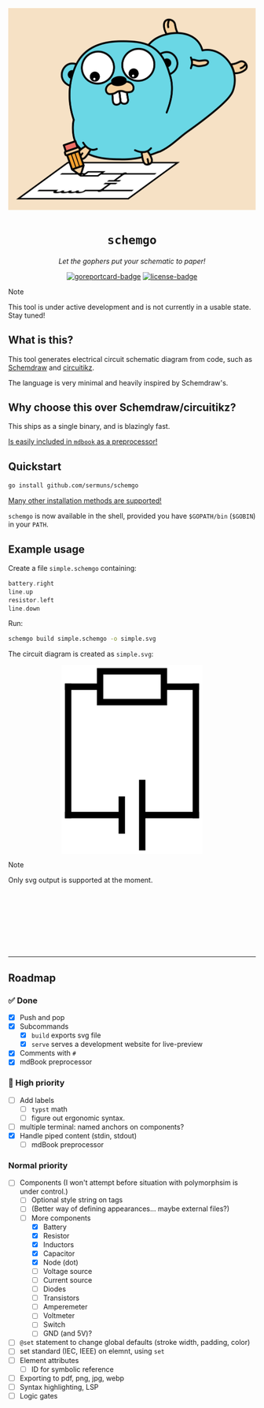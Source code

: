 <div align="center">
<img src="media/banner.svg" />
<h1><code>schemgo</code></h1>
<p><em>Let the gophers put your schematic to paper!</em></p>
<a href="https://goreportcard.com/report/github.com/sermuns/schemgo"><img alt="goreportcard-badge" src="https://goreportcard.com/badge/github.com/sermuns/schemgo"></a>
<a href="https://www.gnu.org/licenses/gpl-3.0">
<img alt="license-badge" src="https://img.shields.io/badge/License-GPLv3-blue.svg"></a>
</div>

> [!NOTE]
> This tool is under active development and is not currently in a usable state. Stay tuned!

## What is this?

This tool generates electrical circuit schematic diagram from code, such as [Schemdraw](https://schemdraw.readthedocs.io/en/stable/) and [circuitikz](https://github.com/circuitikz/circuitikz).

The language is very minimal and heavily inspired by Schemdraw's.

## Why choose this over Schemdraw/circuitikz?

This ships as a single binary, and is blazingly fast.

[Is easily included in `mdbook` as a preprocessor!](https://schemgo.samake.se/mdbook)

## Quickstart

```sh
go install github.com/sermuns/schemgo
```

[Many other installation methods are supported!](https://schemgo.samake.se/installation)

`schemgo` is now available in the shell, provided you have `$GOPATH/bin` (`$GOBIN`) in your `PATH`.

## Example usage

Create a file `simple.schemgo` containing:

<!-- abusing linguist syntax highlighting.. this is NOT haskell -->
```haskell
battery.right
line.up
resistor.left
line.down
```

Run:

```sh
schemgo build simple.schemgo -o simple.svg
```

The circuit diagram is created as `simple.svg`:

<div align="center">
<a href="media/simple.svg"><img src="media/simple.webp" alt="simple circuit" align="center" /></a>
</div>

> [!NOTE]
> Only svg output is supported at the moment.

<br>
<br>
<br>
<br>
<br>
<br>
<br>

---

## Roadmap
### ✅ Done
- [x] Push and pop
- [x] Subcommands
  - [x] `build` exports svg file
  - [x] `serve` serves a development website for live-preview
- [x] Comments with `#`
- [x] mdBook preprocessor

### 🎯 High priority
- [ ] Add labels
  - [ ] `typst` math
  - [ ] figure out ergonomic syntax.
- [ ] multiple terminal: named anchors on components?
- [x] Handle piped content (stdin, stdout)
  - [ ] mdBook preprocessor

### Normal priority
- [ ] Components (I won't attempt before situation with polymorphsim is under control.)
  - [ ] Optional style string on tags
  - [ ] (Better way of defining appearances... maybe external files?)
  - [ ] More components
    - [x] Battery
    - [x] Resistor
    - [x] Inductors
    - [x] Capacitor
    - [x] Node (dot)
    - [ ] Voltage source
    - [ ] Current source
    - [ ] Diodes
    - [ ] Transistors
    - [ ] Amperemeter
    - [ ] Voltmeter
    - [ ] Switch
    - [ ] GND (and 5V)?
- [ ] `@set` statement to change global defaults (stroke width, padding, color)
- [ ] set standard (IEC, IEEE) on elemnt, using `set`
- [ ] Element attributes
  - [ ] ID for symbolic reference
- [ ] Exporting to pdf, png, jpg, webp
- [ ] Syntax highlighting, LSP
- [ ] Logic gates
